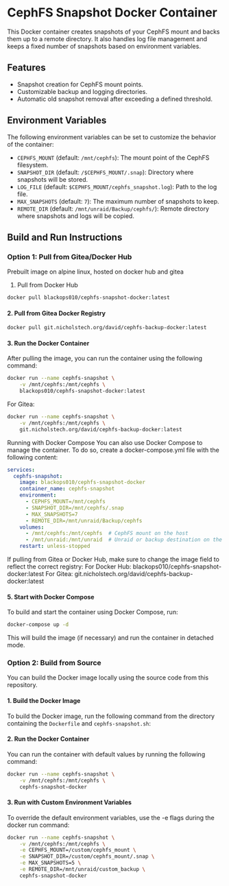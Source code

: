 # CephFS Snapshot Docker Container

This Docker container creates snapshots of your CephFS mount and backs them up to a remote directory. It also handles log file management and keeps a fixed number of snapshots based on environment variables.

## Features
- Snapshot creation for CephFS mount points.
- Customizable backup and logging directories.
- Automatic old snapshot removal after exceeding a defined threshold.

## Environment Variables
The following environment variables can be set to customize the behavior of the container:

- `CEPHFS_MOUNT` (default: `/mnt/cephfs`): The mount point of the CephFS filesystem.
- `SNAPSHOT_DIR` (default: `/$CEPHFS_MOUNT/.snap`): Directory where snapshots will be stored.
- `LOG_FILE` (default: `$CEPHFS_MOUNT/cephfs_snapshot.log`): Path to the log file.
- `MAX_SNAPSHOTS` (default: `7`): The maximum number of snapshots to keep.
- `REMOTE_DIR` (default: `/mnt/unraid/Backup/cephfs/`): Remote directory where snapshots and logs will be copied.

## Build and Run Instructions

### Option 1: Pull from Gitea/Docker Hub
Prebuilt image on alpine linux, hosted on docker hub and gitea

1. Pull from Docker Hub
```bash
docker pull blackops010/cephfs-snapshot-docker:latest
```

#### 2. Pull from Gitea Docker Registry
```bash
docker pull git.nicholstech.org/david/cephfs-backup-docker:latest
```
#### 3. Run the Docker Container
After pulling the image, you can run the container using the following command:

```bash
docker run --name cephfs-snapshot \
    -v /mnt/cephfs:/mnt/cephfs \
    blackops010/cephfs-snapshot-docker:latest
```

For Gitea:
```bash
docker run --name cephfs-snapshot \
    -v /mnt/cephfs:/mnt/cephfs \
    git.nicholstech.org/david/cephfs-backup-docker:latest
```
Running with Docker Compose
You can also use Docker Compose to manage the container. To do so, create a docker-compose.yml file with the following content:

```yaml
services:
  cephfs-snapshot:
    image: blackops010/cephfs-snapshot-docker
    container_name: cephfs-snapshot
    environment:
      - CEPHFS_MOUNT=/mnt/cephfs
      - SNAPSHOT_DIR=/mnt/cephfs/.snap
      - MAX_SNAPSHOTS=7
      - REMOTE_DIR=/mnt/unraid/Backup/cephfs
    volumes:
      - /mnt/cephfs:/mnt/cephfs  # CephFS mount on the host
      - /mnt/unraid:/mnt/unraid  # Unraid or backup destination on the host
    restart: unless-stopped
```
If pulling from Gitea or Docker Hub, make sure to change the image field to reflect the correct registry:
For Docker Hub: blackops010/cephfs-snapshot-docker:latest
For Gitea: git.nicholstech.org/david/cephfs-backup-docker:latest

#### 5. Start with Docker Compose
To build and start the container using Docker Compose, run:

```bash
docker-compose up -d
```
This will build the image (if necessary) and run the container in detached mode.

### Option 2: Build from Source

You can build the Docker image locally using the source code from this repository.

#### 1. Build the Docker Image

To build the Docker image, run the following command from the directory containing the `Dockerfile` and `cephfs-snapshot.sh`:

#### 2. Run the Docker Container
You can run the container with default values by running the following command:

```bash
docker run --name cephfs-snapshot \
    -v /mnt/cephfs:/mnt/cephfs \
    cephfs-snapshot-docker
```

#### 3. Run with Custom Environment Variables
To override the default environment variables, use the -e flags during the docker run command:

```bash
docker run --name cephfs-snapshot \
    -v /mnt/cephfs:/mnt/cephfs \
    -e CEPHFS_MOUNT=/custom/cephfs_mount \
    -e SNAPSHOT_DIR=/custom/cephfs_mount/.snap \
    -e MAX_SNAPSHOTS=5 \
    -e REMOTE_DIR=/mnt/unraid/custom_backup \
    cephfs-snapshot-docker
```
